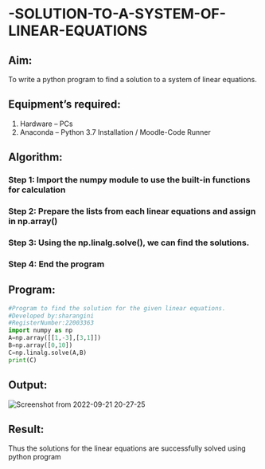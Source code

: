 # -SOLUTION-TO-A-SYSTEM-OF-LINEAR-EQUATIONS
## Aim:
To write a python program to find a solution to a system of linear equations.
## Equipment’s required:
1. 	Hardware – PCs
2. 	Anaconda – Python 3.7 Installation / Moodle-Code Runner
## Algorithm:
### Step 1: Import the numpy module to use the built-in functions for calculation
### Step 2: Prepare the lists from each linear equations and assign in np.array()
### Step 3: Using the np.linalg.solve(), we can find the solutions.
### Step 4: End the program
## Program:
```python
#Program to find the solution for the given linear equations.
#Developed by:sharangini
#RegisterNumber:22003363
import numpy as np
A=np.array([[1,-3],[3,1]]) 
B=np.array([0,10]) 
C=np.linalg.solve(A,B) 
print(C) 
```
## Output:
![Screenshot from 2022-09-21 20-27-25](https://user-images.githubusercontent.com/113497104/191539506-9fd9b8c8-9944-40f7-9415-374c54b21f4f.png)

## Result: 
Thus the solutions for the linear equations are successfully solved using python program

